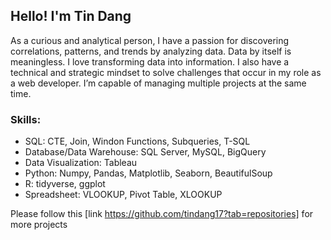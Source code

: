 ## Hello! I'm Tin Dang

As a curious and analytical person, I have a passion for discovering correlations, patterns, and trends by analyzing data. Data by itself is meaningless. I love transforming data into information. I also have a technical and strategic mindset to solve challenges that occur in my role as a web developer. I’m capable of managing multiple projects at the same time. 

### Skills:
* SQL: CTE, Join, Windon Functions, Subqueries, T-SQL
* Database/Data Warehouse: SQL Server, MySQL, BigQuery
* Data Visualization: Tableau
* Python: Numpy, Pandas, Matplotlib, Seaborn, BeautifulSoup
* R: tidyverse, ggplot
* Spreadsheet: VLOOKUP, Pivot Table, XLOOKUP

Please follow this [link https://github.com/tindang17?tab=repositories] for more projects
